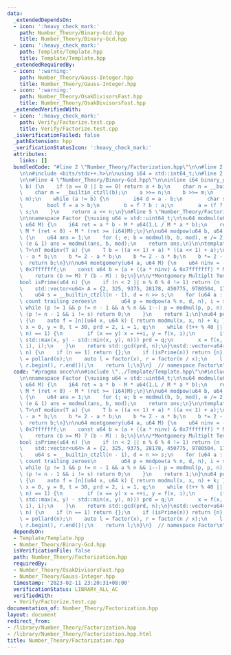 ```yaml
---
data:
  _extendedDependsOn:
  - icon: ':heavy_check_mark:'
    path: Number_Theory/Binary-Gcd.hpp
    title: Number_Theory/Binary-Gcd.hpp
  - icon: ':heavy_check_mark:'
    path: Template/Template.hpp
    title: Template/Template.hpp
  _extendedRequiredBy:
  - icon: ':warning:'
    path: Number_Theory/Gauss-Integer.hpp
    title: Number_Theory/Gauss-Integer.hpp
  - icon: ':warning:'
    path: Number_Theory/OsakDivisorsFast.hpp
    title: Number_Theory/OsakDivisorsFast.hpp
  _extendedVerifiedWith:
  - icon: ':heavy_check_mark:'
    path: Verify/Factorize.test.cpp
    title: Verify/Factorize.test.cpp
  _isVerificationFailed: false
  _pathExtension: hpp
  _verificationStatusIcon: ':heavy_check_mark:'
  attributes:
    links: []
  bundledCode: "#line 2 \"Number_Theory/Factorization.hpp\"\n\n#line 2 \"Template/Template.hpp\"\
    \n\n#include <bits/stdc++.h>\n\nusing i64 = std::int64_t;\n#line 2 \"Number_Theory/Binary-Gcd.hpp\"\
    \n\n#line 4 \"Number_Theory/Binary-Gcd.hpp\"\n\ninline i64 binary_gcd(i64 a, i64\
    \ b) {\n    if (a == 0 || b == 0) return a + b;\n    char n = __builtin_ctzll(a);\n\
    \    char m = __builtin_ctzll(b);\n    a >>= n;\n    b >>= m;\n    n = std::min(n,\
    \ m);\n    while (a != b) {\n        i64 d = a - b;\n        char s = __builtin_ctzll(d);\n\
    \        bool f = a > b;\n        b = f ? b : a;\n        a = (f ? d : -d) >>\
    \ s;\n    }\n    return a << n;\n}\n#line 5 \"Number_Theory/Factorization.hpp\"\
    \n\nnamespace Factor {\nusing u64 = std::uint64_t;\n\nu64 modmul(u64 a, u64 b,\
    \ u64 M) {\n    i64 ret = a * b - M * u64(1.L / M * a * b);\n    return ret +\
    \ M * (ret < 0) - M * (ret >= (i64)M);\n}\n\nu64 modpow(u64 b, u64 e, u64 mod)\
    \ {\n    u64 ans = 1;\n    for (; e; b = modmul(b, b, mod), e /= 2)\n        if\
    \ (e & 1) ans = modmul(ans, b, mod);\n    return ans;\n}\n\ntemplate <typename\
    \ T>\nT modinv(T a) {\n    T b = ((a << 1) + a) * ((a << 1) + a);\n    b *= 2\
    \ - a * b;\n    b *= 2 - a * b;\n    b *= 2 - a * b;\n    b *= 2 - a * b;\n  \
    \  return b;\n}\n\nu64 montgomery(u64 a, u64 M) {\n    u64 ninv = -modinv(M) &\
    \ 0x7fffffff;\n    const u64 b = (a + ((a * ninv) & 0x7fffffff) * M) >> 31;\n\
    \    return (b >= M) ? (b - M) : b;\n}\n\n/*Montgomery Multiplt Template*/\n\n\
    bool isPrime(u64 n) {\n    if (n < 2 || n % 6 % 4 != 1) return (n | 1) == 3;\n\
    \    std::vector<u64> A = {2, 325, 9375, 28178, 450775, 9780504, 1795265022};\n\
    \    u64 s = __builtin_ctzll(n - 1), d = n >> s;\n    for (u64 a : A) {  // ^\
    \ count trailing zeroes\n        u64 p = modpow(a % n, d, n), i = s;\n       \
    \ while (p != 1 && p != n - 1 && a % n && i--) p = modmul(p, p, n);\n        if\
    \ (p != n - 1 && i != s) return 0;\n    }\n    return 1;\n}\nu64 pollard(u64 n)\
    \ {\n    auto f = [n](u64 x, u64 k) { return modmul(x, x, n) + k; };\n    u64\
    \ x = 0, y = 0, t = 30, prd = 2, i = 1, q;\n    while (t++ % 40 || binary_gcd(prd,\
    \ n) == 1) {\n        if (x == y) x = ++i, y = f(x, i);\n        if ((q = modmul(prd,\
    \ std::max(x, y) - std::min(x, y), n))) prd = q;\n        x = f(x, i), y = f(f(y,\
    \ i), i);\n    }\n    return std::gcd(prd, n);\n}\nstd::vector<u64> factor(u64\
    \ n) {\n    if (n == 1) return {};\n    if (isPrime(n)) return {n};\n    u64 x\
    \ = pollard(n);\n    auto l = factor(x), r = factor(n / x);\n    l.insert(l.end(),\
    \ r.begin(), r.end());\n    return l;\n}\n}  // namespace Factor\n"
  code: "#pragma once\n\n#include \"../Template/Template.hpp\"\n#include \"Binary-Gcd.hpp\"\
    \n\nnamespace Factor {\nusing u64 = std::uint64_t;\n\nu64 modmul(u64 a, u64 b,\
    \ u64 M) {\n    i64 ret = a * b - M * u64(1.L / M * a * b);\n    return ret +\
    \ M * (ret < 0) - M * (ret >= (i64)M);\n}\n\nu64 modpow(u64 b, u64 e, u64 mod)\
    \ {\n    u64 ans = 1;\n    for (; e; b = modmul(b, b, mod), e /= 2)\n        if\
    \ (e & 1) ans = modmul(ans, b, mod);\n    return ans;\n}\n\ntemplate <typename\
    \ T>\nT modinv(T a) {\n    T b = ((a << 1) + a) * ((a << 1) + a);\n    b *= 2\
    \ - a * b;\n    b *= 2 - a * b;\n    b *= 2 - a * b;\n    b *= 2 - a * b;\n  \
    \  return b;\n}\n\nu64 montgomery(u64 a, u64 M) {\n    u64 ninv = -modinv(M) &\
    \ 0x7fffffff;\n    const u64 b = (a + ((a * ninv) & 0x7fffffff) * M) >> 31;\n\
    \    return (b >= M) ? (b - M) : b;\n}\n\n/*Montgomery Multiplt Template*/\n\n\
    bool isPrime(u64 n) {\n    if (n < 2 || n % 6 % 4 != 1) return (n | 1) == 3;\n\
    \    std::vector<u64> A = {2, 325, 9375, 28178, 450775, 9780504, 1795265022};\n\
    \    u64 s = __builtin_ctzll(n - 1), d = n >> s;\n    for (u64 a : A) {  // ^\
    \ count trailing zeroes\n        u64 p = modpow(a % n, d, n), i = s;\n       \
    \ while (p != 1 && p != n - 1 && a % n && i--) p = modmul(p, p, n);\n        if\
    \ (p != n - 1 && i != s) return 0;\n    }\n    return 1;\n}\nu64 pollard(u64 n)\
    \ {\n    auto f = [n](u64 x, u64 k) { return modmul(x, x, n) + k; };\n    u64\
    \ x = 0, y = 0, t = 30, prd = 2, i = 1, q;\n    while (t++ % 40 || binary_gcd(prd,\
    \ n) == 1) {\n        if (x == y) x = ++i, y = f(x, i);\n        if ((q = modmul(prd,\
    \ std::max(x, y) - std::min(x, y), n))) prd = q;\n        x = f(x, i), y = f(f(y,\
    \ i), i);\n    }\n    return std::gcd(prd, n);\n}\nstd::vector<u64> factor(u64\
    \ n) {\n    if (n == 1) return {};\n    if (isPrime(n)) return {n};\n    u64 x\
    \ = pollard(n);\n    auto l = factor(x), r = factor(n / x);\n    l.insert(l.end(),\
    \ r.begin(), r.end());\n    return l;\n}\n}  // namespace Factor\n"
  dependsOn:
  - Template/Template.hpp
  - Number_Theory/Binary-Gcd.hpp
  isVerificationFile: false
  path: Number_Theory/Factorization.hpp
  requiredBy:
  - Number_Theory/OsakDivisorsFast.hpp
  - Number_Theory/Gauss-Integer.hpp
  timestamp: '2023-02-11 23:20:31+08:00'
  verificationStatus: LIBRARY_ALL_AC
  verifiedWith:
  - Verify/Factorize.test.cpp
documentation_of: Number_Theory/Factorization.hpp
layout: document
redirect_from:
- /library/Number_Theory/Factorization.hpp
- /library/Number_Theory/Factorization.hpp.html
title: Number_Theory/Factorization.hpp
---
```

